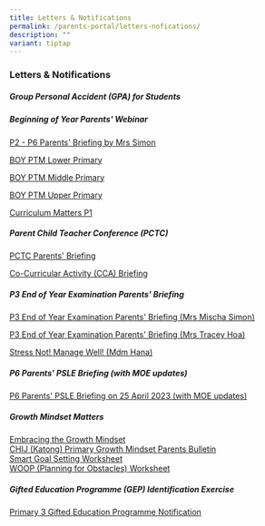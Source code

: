```yaml
---
title: Letters & Notifications
permalink: /parents-portal/letters-nofications/
description: ""
variant: tiptap
---
```

<h3>Letters &amp; Notifications</h3>
<h5><strong>Group Personal Accident (GPA) for Students</strong></h5>
<p></p>
<h5><strong>Beginning of Year Parents' Webinar</strong></h5>
<p><a href="/files/Parents'%20Webinar/CHIJ_KCP_P2___P6_Parents__Briefing_2024__Mrs__Simon_.pdf" rel="noopener noreferrer nofollow" target="_blank">P2 - P6 Parents' Briefing by Mrs Simon</a>
</p>
<p><a href="/files/Parents'%20Webinar/2024_BOY_PTM_LPYH_PRESENTATION_P2.pdf" rel="noopener noreferrer nofollow" target="_blank">BOY PTM Lower Primary</a>
</p>
<p><a href="/files/Parents'%20Webinar/2024_BOY_PTM_MPYH_PRESENTATION.pdf" rel="noopener noreferrer nofollow" target="_blank">BOY PTM Middle Primary</a>
</p>
<p><a href="/files/Parents'%20Webinar/2024_BOY_PTM__UPYH_PRESENTATION.pdf" rel="noopener noreferrer nofollow" target="_blank">BOY PTM Upper Primary</a>
</p>
<p><a href="/files/Parents'%20Webinar/Curriculum_Matters__P1_Day_1_2024.pdf" rel="noopener noreferrer nofollow" target="_blank">Curriculum Matters P1</a>
</p>
<h5><strong>Parent Child Teacher Conference (PCTC)</strong></h5>
<p><a href="/files/2023%20chij%20pctc%20briefing_p1&amp;p2.pdf" rel="noopener noreferrer nofollow" target="_blank">PCTC Parents' Briefing</a>
</p>
<p><a href="/files/cca%20briefing_20%20oct%202023_website.pdf" rel="noopener noreferrer nofollow" target="_blank">Co-Curricular Activity (CCA) Briefing</a>
</p>
<h5><strong>P3 End of Year Examination Parents' Briefing</strong></h5>
<p><a href="/files/Parents%20Portal/p3%20end%20of%20year%20examination%20parents'%20briefing%20(mrs%20mischa%20simon).pdf" rel="noopener noreferrer nofollow" target="_blank">P3 End of Year Examination Parents' Briefing (Mrs Mischa Simon)</a>
</p>
<p><a href="/files/Parents%20Portal/p3%20end%20of%20year%20examination%20parents'%20briefing%20(mrs%20tracey%20hoa).pdf" rel="noopener noreferrer nofollow" target="_blank">P3 End of Year Examination Parents' Briefing (Mrs Tracey Hoa)</a>
</p>
<p><a href="/files/Parents%20Portal/stress%20not!%20manage%20well!%20(mdm%20hana).pdf" rel="noopener noreferrer nofollow" target="_blank">Stress Not! Manage Well! (Mdm Hana)</a>
</p>
<h5><strong>P6 Parents' PSLE Briefing (with MOE updates)</strong></h5>
<p><a href="/files/chijkcp%20p6%20parents%20briefing%2025%20april%202023%20(with%20moe%20updates).pdf" rel="noopener noreferrer nofollow" target="_blank">P6 Parents' PSLE Briefing on 25 April 2023 (with MOE updates)</a>
</p>
<h5><strong>Growth Mindset Matters</strong></h5>
<p><a href="" rel="noopener noreferrer nofollow" target="_blank">Embracing the Growth Mindset</a> 
<br><a href="" rel="noopener noreferrer nofollow" target="_blank">CHIJ (Katong) Primary Growth Mindset Parents Bulletin</a> 
<br><a href="" rel="noopener noreferrer nofollow" target="_blank">Smart Goal Setting Worksheet</a> 
<br><a href="" rel="noopener noreferrer nofollow" target="_blank">WOOP (Planning for Obstacles) Worksheet</a> 
<br>
</p>
<h5><strong>Gifted Education Programme (GEP) Identification Exercise</strong></h5>
<p><a href="/files/P3%20GEP%20NOTIFICATION%202023.pdf" rel="noopener noreferrer nofollow" target="_blank">Primary 3 Gifted Education Programme Notification</a>
</p>